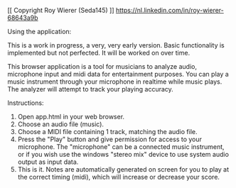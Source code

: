 [[ Copyright Roy Wierer (Seda145) ]]
https://nl.linkedin.com/in/roy-wierer-68643a9b 


Using the application:

This is a work in progress, a very, very early version. Basic functionality is implemented but not perfected. It will be worked on over time. 

This browser application is a tool for musicians to analyze audio, microphone input and midi data for entertainment purposes.
You can play a music instrument through your microphone in realtime while music plays. The analyzer will attempt to track your playing accuracy.


Instructions:

1. Open app.html in your web browser.
2. Choose an audio file (music).
3. Choose a MIDI file containing 1 track, matching the audio file.
4. Press the "Play" button and give permission for access to your microphone. The "microphone" can be a connected music instrument, or if you wish use the windows "stereo mix" device to use system audio output as input data.
5. This is it. Notes are automatically generated on screen for you to play at the correct timing (midi), which will increase or decrease your score.
